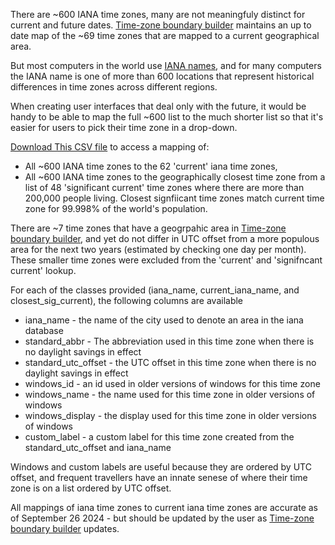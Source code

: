 There are ~600 IANA time zones, many are not meaningfuly distinct for current and future dates. [Time-zone boundary builder](https://github.com/evansiroky/timezone-boundary-builder) maintains an up to date map of the ~69 time zones that are mapped to a current geographical area. 

But most computers in the world use [IANA names](https://github.com/eggert/tz), and for many computers the IANA name is one of more than 600 locations that represent historical differences in time zones across different regions. 

When creating user interfaces that deal only with the future, it would be handy to be able to map the full ~600 list to the much shorter list so that it's easier for users to pick their time zone in a drop-down. 

[Download This CSV file](https://github.com/jonathananolan/timezones/raw/refs/heads/main/output/iana_past_current_lookup_with_windows_names.csv) to access a mapping of:
* All ~600 IANA time zones to the 62 'current' iana time zones,
* All ~600 IANA time zones to the geographically closest time zone from a list of 48 'significant current' time zones where there are more than 200,000 people living. Closest signfiicant time zones match current time zone for 99.998% of the world's population.

There are ~7 time zones that have a geogrpahic area in [Time-zone boundary builder](https://github.com/evansiroky/timezone-boundary-builder), and yet do not differ in UTC offset from a more populous area for the next two years (estimated by checking one day per month). These smaller time zones were excluded from the 'current' and 'signifncant current' lookup. 

For each of the classes provided (iana_name, current_iana_name, and closest_sig_current), the following columns are available
* iana_name - the name of the city used to denote an area in the iana database
* standard_abbr - The abbreviation used in this time zone when there is no daylight savings in effect
* standard_utc_offset - the UTC offset in this time zone when there is no daylight savings in effect
* windows_id - an id used in older versions of windows for this time zone
* windows_name - the name used for this time zone in older versions of windows
* windows_display - the display used for this time zone in older versions of windows
* custom_label - a custom label for this time zone created from the standard_utc_offset and iana_name
  
Windows and custom labels are useful because they are ordered by UTC offset, and frequent travellers have an innate senese of where their time zone is on a list ordered by UTC offset. 

All mappings of iana time zones to current iana time zones are accurate as of September 26 2024 - but should be updated by the user as [Time-zone boundary builder](https://github.com/evansiroky/timezone-boundary-builder) updates. 
